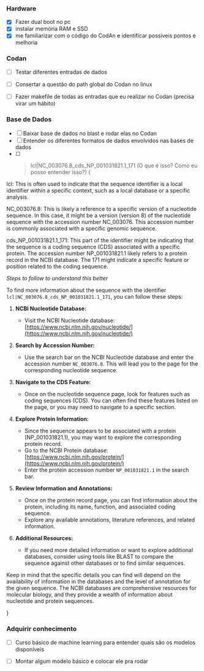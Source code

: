 ### Hardware
- [X] Fazer dual boot no pc
- [X] instalar memória RAM e SSD
- [X] me familiarizar com o código do CodAn e identificar possíveis pontos e melhoria

### Codan
- [ ] Testar diferentes entradas de dados
- [ ] Consertar a questão do path global do Codan no linux
- [ ] Fazer makefile de todas as entradas que eu realizar no Codan (precisa virar um hábito)


### Base de Dados

- [ ] Baixar base de dados no blast e rodar elas no Codan
- [ ] Entender os diferentes formatos de dados envolvidos nas bases de dados
- [ ] >lcl|NC_003076.8_cds_NP_001031821.1_171 (O que é isso? Como eu posso entender isso?) {

lcl: This is often used to indicate that the sequence identifier is a local identifier within a specific context, such as a local database or a specific analysis.

NC_003076.8: This is likely a reference to a specific version of a nucleotide sequence. In this case, it might be a version (version 8) of the nucleotide sequence with the accession number NC_003076. This accession number is commonly associated with a specific genomic sequence.

cds_NP_001031821.1_171: This part of the identifier might be indicating that the sequence is a coding sequence (CDS) associated with a specific protein. The accession number NP_001031821.1 likely refers to a protein record in the NCBI database. The 171 might indicate a specific feature or position related to the coding sequence.

_Steps to follow to understand this better_

To find more information about the sequence with the identifier `lcl|NC_003076.8_cds_NP_001031821.1_171`, you can follow these steps:

1. **NCBI Nucleotide Database:**
   - Visit the NCBI Nucleotide database: [https://www.ncbi.nlm.nih.gov/nucleotide/](https://www.ncbi.nlm.nih.gov/nucleotide/)

2. **Search by Accession Number:**
   - Use the search bar on the NCBI Nucleotide database and enter the accession number `NC_003076.8`. This will lead you to the page for the corresponding nucleotide sequence.

3. **Navigate to the CDS Feature:**
   - Once on the nucleotide sequence page, look for features such as coding sequences (CDS). You can often find these features listed on the page, or you may need to navigate to a specific section.

4. **Explore Protein Information:**
   - Since the sequence appears to be associated with a protein (NP_001031821.1), you may want to explore the corresponding protein record.
   - Go to the NCBI Protein database: [https://www.ncbi.nlm.nih.gov/protein/](https://www.ncbi.nlm.nih.gov/protein/)
   - Enter the protein accession number `NP_001031821.1` in the search bar.

5. **Review Information and Annotations:**
   - Once on the protein record page, you can find information about the protein, including its name, function, and associated coding sequence.
   - Explore any available annotations, literature references, and related information.

6. **Additional Resources:**
   - If you need more detailed information or want to explore additional databases, consider using tools like BLAST to compare the sequence against other databases or to find similar sequences.

Keep in mind that the specific details you can find will depend on the availability of information in the databases and the level of annotation for the given sequence. The NCBI databases are comprehensive resources for molecular biology, and they provide a wealth of information about nucleotide and protein sequences.



}

### Adquirir conhecimento

- [ ] Curso básico de machine learning para entender quais são os modelos disponíveis
- [ ] Montar algum modelo básico e colocar ele pra rodar
      
